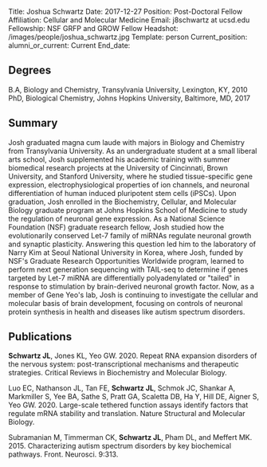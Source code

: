 Title: Joshua Schwartz
Date: 2017-12-27
Position: Post-Doctoral Fellow
Affiliation: Cellular and Molecular Medicine
Email: j8schwartz at ucsd.edu
Fellowship: NSF GRFP and GROW Fellow 
Headshot: /images/people/joshua_schwartz.jpg
Template: person
Current_position: 
alumni_or_current: Current
End_date: 

## Degrees

B.A, Biology and Chemistry, Transylvania University, Lexington, KY, 2010<br>
PhD, Biological Chemistry, Johns Hopkins University, Baltimore, MD, 2017<br>

## Summary

Josh graduated magna cum laude with majors in Biology and Chemistry from Transylvania University. As an undergraduate student at a small liberal arts school, Josh supplemented his academic training with summer biomedical research projects at the University of Cincinnati, Brown University, and Stanford University, where he studied tissue-specific gene expression, electrophysiological properties of ion channels, and neuronal differentiation of human induced pluripotent stem cells (iPSCs). Upon graduation, Josh enrolled in the Biochemistry, Cellular, and Molecular Biology graduate program at Johns Hopkins School of Medicine to study the regulation of neuronal gene expression. As a National Science Foundation (NSF) graduate research fellow, Josh studied how the evolutionarily conserved Let-7 family of miRNAs regulate neuronal growth and synaptic plasticity. Answering this question led him to the laboratory of Narry Kim at Seoul National University in Korea, where Josh, funded by NSF's Graduate Research Opportunities Worldwide program, learned to perform next generation sequencing with TAIL-seq to determine if genes targeted by Let-7 miRNA are differentially polyadenylated or "tailed" in response to stimulation by brain-derived neuronal growth factor. Now, as a member of Gene Yeo's lab, Josh is continuing to investigate the cellular and molecular basis of brain development, focusing on controls of neuronal protein synthesis in health and diseases like autism spectrum disorders.


## Publications
**Schwartz JL**, Jones KL, Yeo GW. 2020. Repeat RNA expansion disorders of the nervous system: post-transcriptional mechanisms and therapeutic strategies. Critical Reviews in Biochemistry and Molecular Biology.

Luo EC, Nathanson JL, Tan FE, **Schwartz JL**, Schmok JC, Shankar A, Markmiller S, Yee BA, Sathe S, Pratt GA, Scaletta DB, Ha Y, Hill DE, Aigner S, Yeo GW. 2020. Large-scale tethered function assays identify factors that regulate mRNA stability and translation.  Nature Structural and Molecular Biology.

Subramanian M, Timmerman CK, **Schwartz JL**, Pham DL, and Meffert MK. 2015. Characterizing autism spectrum disorders by key biochemical pathways. Front. Neurosci. 9:313.
